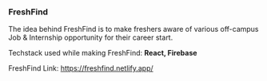 ### FreshFind

The idea behind FreshFind is to make freshers aware of various off-campus Job & Internship opportunity for their career start. 

Techstack used while making FreshFind: **React, Firebase**

FreshFind Link: https://freshfind.netlify.app/





